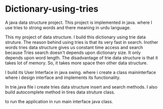 # Dictionary-using-tries
A java data structure project. This project is implemented in java. where I use tries to strong words and there meaning in urdu language. 

This my project of data structure.
I build this dictionary using trie data struture. The reason behind using tries is that its very fast in search. Inother words tries data structure gives us constant time access and search 
because Tries search doesn't depends upon dictionary size. It only depends upon word length.
The disadvantage of trie data structure is that it takes lot of memory. So, it takes more space then other data structure.

I build its User Interface in java swing. where i create a class maininterface where i design interface and implements its functionality.

In trie.java file i create tries data structure insert and search methods. I also build autocomplete method in tires data struture class.

to run the application in run main interface java class.
